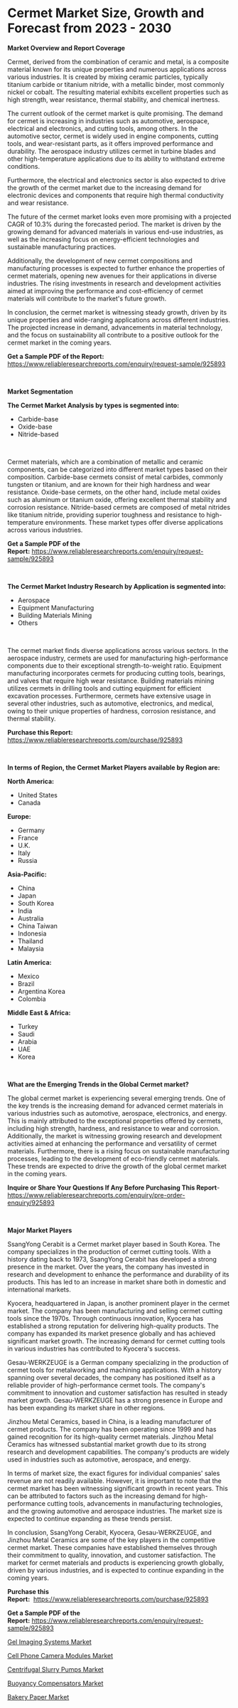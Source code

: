 <p><h1>Cermet Market Size, Growth and Forecast from 2023 - 2030</h1></p><p><strong>Market Overview and Report Coverage</strong></p>
<p><p>Cermet, derived from the combination of ceramic and metal, is a composite material known for its unique properties and numerous applications across various industries. It is created by mixing ceramic particles, typically titanium carbide or titanium nitride, with a metallic binder, most commonly nickel or cobalt. The resulting material exhibits excellent properties such as high strength, wear resistance, thermal stability, and chemical inertness.</p><p>The current outlook of the cermet market is quite promising. The demand for cermet is increasing in industries such as automotive, aerospace, electrical and electronics, and cutting tools, among others. In the automotive sector, cermet is widely used in engine components, cutting tools, and wear-resistant parts, as it offers improved performance and durability. The aerospace industry utilizes cermet in turbine blades and other high-temperature applications due to its ability to withstand extreme conditions.</p><p>Furthermore, the electrical and electronics sector is also expected to drive the growth of the cermet market due to the increasing demand for electronic devices and components that require high thermal conductivity and wear resistance.</p><p>The future of the cermet market looks even more promising with a projected CAGR of 10.3% during the forecasted period. The market is driven by the growing demand for advanced materials in various end-use industries, as well as the increasing focus on energy-efficient technologies and sustainable manufacturing practices.</p><p>Additionally, the development of new cermet compositions and manufacturing processes is expected to further enhance the properties of cermet materials, opening new avenues for their applications in diverse industries. The rising investments in research and development activities aimed at improving the performance and cost-efficiency of cermet materials will contribute to the market's future growth.</p><p>In conclusion, the cermet market is witnessing steady growth, driven by its unique properties and wide-ranging applications across different industries. The projected increase in demand, advancements in material technology, and the focus on sustainability all contribute to a positive outlook for the cermet market in the coming years.</p></p>
<p><strong>Get a Sample PDF of the Report:</strong> <a href="https://www.reliableresearchreports.com/enquiry/request-sample/925893">https://www.reliableresearchreports.com/enquiry/request-sample/925893</a></p>
<p>&nbsp;</p>
<p><strong>Market Segmentation</strong></p>
<p><strong>The Cermet Market Analysis by types is segmented into:</strong></p>
<p><ul><li>Carbide-base</li><li>Oxide-base</li><li>Nitride-based</li></ul></p>
<p>&nbsp;</p>
<p><p>Cermet materials, which are a combination of metallic and ceramic components, can be categorized into different market types based on their composition. Carbide-base cermets consist of metal carbides, commonly tungsten or titanium, and are known for their high hardness and wear resistance. Oxide-base cermets, on the other hand, include metal oxides such as aluminum or titanium oxide, offering excellent thermal stability and corrosion resistance. Nitride-based cermets are composed of metal nitrides like titanium nitride, providing superior toughness and resistance to high-temperature environments. These market types offer diverse applications across various industries.</p></p>
<p><strong>Get a Sample PDF of the Report:</strong>&nbsp;<a href="https://www.reliableresearchreports.com/enquiry/request-sample/925893">https://www.reliableresearchreports.com/enquiry/request-sample/925893</a></p>
<p>&nbsp;</p>
<p><strong>The Cermet Market Industry Research by Application is segmented into:</strong></p>
<p><ul><li>Aerospace</li><li>Equipment Manufacturing</li><li>Building Materials Mining</li><li>Others</li></ul></p>
<p>&nbsp;</p>
<p><p>The cermet market finds diverse applications across various sectors. In the aerospace industry, cermets are used for manufacturing high-performance components due to their exceptional strength-to-weight ratio. Equipment manufacturing incorporates cermets for producing cutting tools, bearings, and valves that require high wear resistance. Building materials mining utilizes cermets in drilling tools and cutting equipment for efficient excavation processes. Furthermore, cermets have extensive usage in several other industries, such as automotive, electronics, and medical, owing to their unique properties of hardness, corrosion resistance, and thermal stability.</p></p>
<p><strong>Purchase this Report:</strong>&nbsp; <a href="https://www.reliableresearchreports.com/purchase/925893">https://www.reliableresearchreports.com/purchase/925893</a></p>
<p>&nbsp;</p>
<p><strong>In terms of Region, the Cermet Market Players available by Region are:</strong></p>
<p>
    <p> <strong> North America: </strong>
        <ul>
            <li>United States</li>
            <li>Canada</li>
        </ul>
        </p> 
    <p> <strong> Europe: </strong>
        <ul>
            <li>Germany</li>
            <li>France</li>
            <li>U.K.</li>
            <li>Italy</li>
            <li>Russia</li>
        </ul>
        </p> 
    <p> <strong> Asia-Pacific: </strong>
        <ul>
            <li>China</li>
            <li>Japan</li>
            <li>South Korea</li>
            <li>India</li>
            <li>Australia</li>
            <li>China Taiwan</li>
            <li>Indonesia</li>
            <li>Thailand</li>
            <li>Malaysia</li>
        </ul>
        </p> 
    <p> <strong> Latin America: </strong>
        <ul>
            <li>Mexico</li>
            <li>Brazil</li>
            <li>Argentina Korea</li>
            <li>Colombia</li>
        </ul>
        </p> 
    <p> <strong> Middle East & Africa: </strong>
        <ul>
            <li>Turkey</li>
            <li>Saudi</li>
            <li>Arabia</li>
            <li>UAE</li>
            <li>Korea</li>
        </ul>
    </p>
    </p>
<p>&nbsp;</p>
<p><strong>What are the Emerging Trends in the Global Cermet market?</strong></p>
<p><p>The global cermet market is experiencing several emerging trends. One of the key trends is the increasing demand for advanced cermet materials in various industries such as automotive, aerospace, electronics, and energy. This is mainly attributed to the exceptional properties offered by cermets, including high strength, hardness, and resistance to wear and corrosion. Additionally, the market is witnessing growing research and development activities aimed at enhancing the performance and versatility of cermet materials. Furthermore, there is a rising focus on sustainable manufacturing processes, leading to the development of eco-friendly cermet materials. These trends are expected to drive the growth of the global cermet market in the coming years.</p></p>
<p><strong>Inquire or Share Your Questions If Any Before Purchasing This Report</strong>- <a href="https://www.reliableresearchreports.com/enquiry/pre-order-enquiry/925893">https://www.reliableresearchreports.com/enquiry/pre-order-enquiry/925893</a></p>
<p>&nbsp;</p>
<p><strong>Major Market Players</strong></p>
<p><p>SsangYong Cerabit is a Cermet market player based in South Korea. The company specializes in the production of cermet cutting tools. With a history dating back to 1973, SsangYong Cerabit has developed a strong presence in the market. Over the years, the company has invested in research and development to enhance the performance and durability of its products. This has led to an increase in market share both in domestic and international markets.</p><p>Kyocera, headquartered in Japan, is another prominent player in the cermet market. The company has been manufacturing and selling cermet cutting tools since the 1970s. Through continuous innovation, Kyocera has established a strong reputation for delivering high-quality products. The company has expanded its market presence globally and has achieved significant market growth. The increasing demand for cermet cutting tools in various industries has contributed to Kyocera's success.</p><p>Gesau-WERKZEUGE is a German company specializing in the production of cermet tools for metalworking and machining applications. With a history spanning over several decades, the company has positioned itself as a reliable provider of high-performance cermet tools. The company's commitment to innovation and customer satisfaction has resulted in steady market growth. Gesau-WERKZEUGE has a strong presence in Europe and has been expanding its market share in other regions.</p><p>Jinzhou Metal Ceramics, based in China, is a leading manufacturer of cermet products. The company has been operating since 1999 and has gained recognition for its high-quality cermet materials. Jinzhou Metal Ceramics has witnessed substantial market growth due to its strong research and development capabilities. The company's products are widely used in industries such as automotive, aerospace, and energy.</p><p>In terms of market size, the exact figures for individual companies' sales revenue are not readily available. However, it is important to note that the cermet market has been witnessing significant growth in recent years. This can be attributed to factors such as the increasing demand for high-performance cutting tools, advancements in manufacturing technologies, and the growing automotive and aerospace industries. The market size is expected to continue expanding as these trends persist.</p><p>In conclusion, SsangYong Cerabit, Kyocera, Gesau-WERKZEUGE, and Jinzhou Metal Ceramics are some of the key players in the competitive cermet market. These companies have established themselves through their commitment to quality, innovation, and customer satisfaction. The market for cermet materials and products is experiencing growth globally, driven by various industries, and is expected to continue expanding in the coming years.</p></p>
<p><strong>Purchase this Report:</strong>&nbsp;&nbsp;<a href="https://www.reliableresearchreports.com/purchase/925893">https://www.reliableresearchreports.com/purchase/925893</a></p>
<p></p>
<p><strong>Get a Sample PDF of the Report:</strong>&nbsp;<a href="https://www.reliableresearchreports.com/enquiry/request-sample/925893">https://www.reliableresearchreports.com/enquiry/request-sample/925893</a></p>
<p><p><a href="https://medium.com/@giannicrona/gel-imaging-systems-market-report-reveals-the-latest-trends-and-growth-opportunities-of-this-market-55719ce7946e">Gel Imaging Systems Market</a></p><p><a href="https://medium.com/@linabernier/decoding-cell-phone-camera-modules-market-metrics-market-share-trends-and-growth-patterns-6c1cf795004e">Cell Phone Camera Modules Market</a></p><p><a href="https://medium.com/@royallittel2023/centrifugal-slurry-pumps-market-analysis-its-cagr-market-segmentation-and-global-industry-b7bea10df2fd">Centrifugal Slurry Pumps Market</a></p><p><a href="https://medium.com/@rossiezieme2023/buoyancy-compensators-market-furnishes-information-on-market-share-market-trends-and-market-cab13609e0d6">Buoyancy Compensators Market</a></p><p><a href="https://medium.com/@late.bean.frame/bakery-paper-market-report-reveals-the-latest-trends-and-growth-opportunities-of-this-market-933633c896de">Bakery Paper Market</a></p></p>